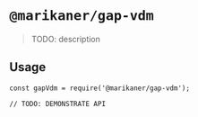 # `@marikaner/gap-vdm`

> TODO: description

## Usage

```
const gapVdm = require('@marikaner/gap-vdm');

// TODO: DEMONSTRATE API
```
